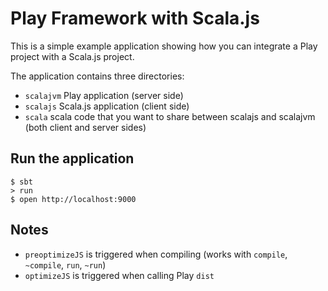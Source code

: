 # Play Framework with Scala.js

This is a simple example application showing how you can integrate a Play project with a Scala.js project.

The application contains three directories:
* `scalajvm` Play application (server side)
* `scalajs` Scala.js application (client side)
* `scala` scala code that you want to share between scalajs and scalajvm (both client and server sides)

## Run the application
```shell
$ sbt
> run
$ open http://localhost:9000
```

## Notes
* `preoptimizeJS` is triggered when compiling (works with `compile`, `~compile`, `run`, `~run`)
* `optimizeJS` is triggered when calling Play `dist`

